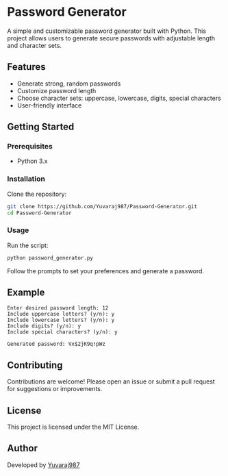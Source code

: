 # Password Generator

A simple and customizable password generator built with Python. This project allows users to generate secure passwords with adjustable length and character sets.

## Features

- Generate strong, random passwords
- Customize password length
- Choose character sets: uppercase, lowercase, digits, special characters
- User-friendly interface

## Getting Started

### Prerequisites

- Python 3.x

### Installation

Clone the repository:
```bash
git clone https://github.com/Yuvaraj987/Password-Generator.git
cd Password-Generator
```

### Usage

Run the script:
```bash
python password_generator.py
```

Follow the prompts to set your preferences and generate a password.

## Example

```
Enter desired password length: 12
Include uppercase letters? (y/n): y
Include lowercase letters? (y/n): y
Include digits? (y/n): y
Include special characters? (y/n): y

Generated password: Vx$2jK9q!pWz
```

## Contributing

Contributions are welcome! Please open an issue or submit a pull request for suggestions or improvements.

## License

This project is licensed under the MIT License.

## Author

Developed by [Yuvaraj987](https://github.com/Yuvaraj987)
